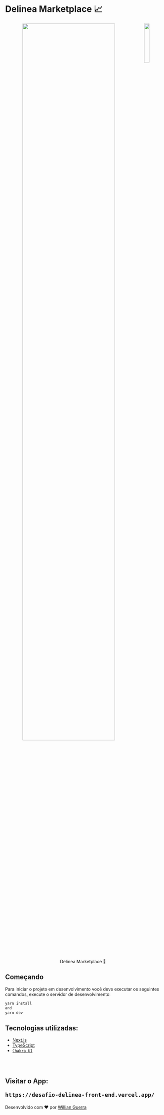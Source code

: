 <h1> Delinea Marketplace 📈</h1>

<p align="center"> 
  <img align='right' width='18%' src="https://user-images.githubusercontent.com/47372963/182053904-83900370-831e-4d70-9ef2-ffd1aebcbabc.png" /> 
  <img width='77%' src="https://user-images.githubusercontent.com/73116533/183047213-af51613a-740a-425f-a5ae-9758a92ae8a4.png" />
  
</p>

<p align="center">
  Delinea Marketplace 🚧
</p>

## Começando

Para iniciar o projeto em desenvolvimento você deve executar os seguintes comandos, execute o servidor de desenvolvimento:

```bash
yarn install 
and
yarn dev
```

<h2> Tecnologias utilizadas: </h2>

- <a href="https://nextjs.org" > Next.js </a>
- <a href="https://www.typescriptlang.org/"> TypeScript </a>
- <a href="https://chakra-ui.com/"> `Chakra UI` </a>

</br>
</br>

<h2>
  
Visitar o App:

`https://desafio-delinea-front-end.vercel.app/`

</h2>

<p >Desenvolvido com ❤️ por <a href="https://github.com/willianguerra">Willian Guerra </a>
